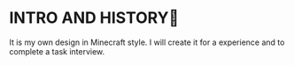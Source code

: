 # INTRO AND HISTORY🤠
It is my own design in Minecraft style. I will create it for a experience and to complete a task interview.
